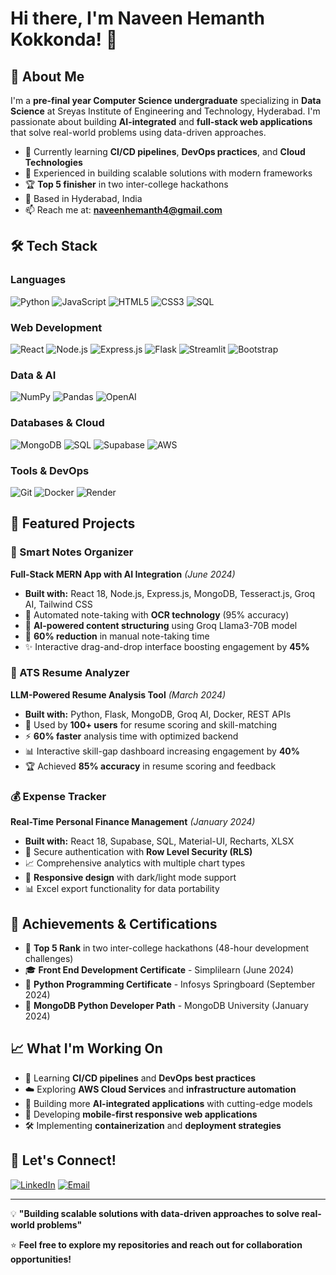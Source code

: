 # Hi there, I'm Naveen Hemanth Kokkonda! 👋

## 🚀 About Me

I'm a **pre-final year Computer Science undergraduate** specializing in **Data Science** at Sreyas Institute of Engineering and Technology, Hyderabad. I'm passionate about building **AI-integrated** and **full-stack web applications** that solve real-world problems using data-driven approaches.

- 🌱 Currently learning **CI/CD pipelines**, **DevOps practices**, and **Cloud Technologies**
- 💼 Experienced in building scalable solutions with modern frameworks
- 🏆 **Top 5 finisher** in two inter-college hackathons
- 📍 Based in Hyderabad, India
- 📫 Reach me at: **naveenhemanth4@gmail.com**

## 🛠️ Tech Stack

### Languages
![Python](https://img.shields.io/badge/Python-3776AB?style=for-the-badge&logo=python&logoColor=white)
![JavaScript](https://img.shields.io/badge/JavaScript-F7DF1E?style=for-the-badge&logo=javascript&logoColor=black)
![HTML5](https://img.shields.io/badge/HTML5-E34F26?style=for-the-badge&logo=html5&logoColor=white)
![CSS3](https://img.shields.io/badge/CSS3-1572B6?style=for-the-badge&logo=css3&logoColor=white)
![SQL](https://img.shields.io/badge/SQL-4479A1?style=for-the-badge&logo=mysql&logoColor=white)

### Web Development
![React](https://img.shields.io/badge/React-20232A?style=for-the-badge&logo=react&logoColor=61DAFB)
![Node.js](https://img.shields.io/badge/Node.js-43853D?style=for-the-badge&logo=node.js&logoColor=white)
![Express.js](https://img.shields.io/badge/Express.js-404D59?style=for-the-badge)
![Flask](https://img.shields.io/badge/Flask-000000?style=for-the-badge&logo=flask&logoColor=white)
![Streamlit](https://img.shields.io/badge/Streamlit-FF4B4B?style=for-the-badge&logo=streamlit&logoColor=white)
![Bootstrap](https://img.shields.io/badge/Bootstrap-563D7C?style=for-the-badge&logo=bootstrap&logoColor=white)

### Data & AI
![NumPy](https://img.shields.io/badge/NumPy-013243?style=for-the-badge&logo=numpy&logoColor=white)
![Pandas](https://img.shields.io/badge/Pandas-150458?style=for-the-badge&logo=pandas&logoColor=white)
![OpenAI](https://img.shields.io/badge/OpenAI-412991?style=for-the-badge&logo=openai&logoColor=white)

### Databases & Cloud
![MongoDB](https://img.shields.io/badge/MongoDB-4EA94B?style=for-the-badge&logo=mongodb&logoColor=white)
![SQL](https://img.shields.io/badge/SQL-4479A1?style=for-the-badge&logo=mysql&logoColor=white)
![Supabase](https://img.shields.io/badge/Supabase-181818?style=for-the-badge&logo=supabase&logoColor=white)
![AWS](https://img.shields.io/badge/AWS-232F3E?style=for-the-badge&logo=amazon-aws&logoColor=white)

### Tools & DevOps
![Git](https://img.shields.io/badge/Git-F05032?style=for-the-badge&logo=git&logoColor=white)
![Docker](https://img.shields.io/badge/Docker-2496ED?style=for-the-badge&logo=docker&logoColor=white)
![Render](https://img.shields.io/badge/Render-46E3B7?style=for-the-badge&logo=render&logoColor=white)

## 🌟 Featured Projects

### 🧠 Smart Notes Organizer 
**Full-Stack MERN App with AI Integration** _(June 2024)_
- **Built with:** React 18, Node.js, Express.js, MongoDB, Tesseract.js, Groq AI, Tailwind CSS
- 📝 Automated note-taking with **OCR technology** (95% accuracy)
- 🤖 **AI-powered content structuring** using Groq Llama3-70B model
- 🎯 **60% reduction** in manual note-taking time
- ✨ Interactive drag-and-drop interface boosting engagement by **45%**

### 📄 ATS Resume Analyzer
**LLM-Powered Resume Analysis Tool** _(March 2024)_
- **Built with:** Python, Flask, MongoDB, Groq AI, Docker, REST APIs
- 👥 Used by **100+ users** for resume scoring and skill-matching
- ⚡ **60% faster** analysis time with optimized backend
- 📊 Interactive skill-gap dashboard increasing engagement by **40%**
- 🏆 Achieved **85% accuracy** in resume scoring and feedback

### 💰 Expense Tracker
**Real-Time Personal Finance Management** _(January 2024)_
- **Built with:** React 18, Supabase, SQL, Material-UI, Recharts, XLSX
- 🔐 Secure authentication with **Row Level Security (RLS)**
- 📈 Comprehensive analytics with multiple chart types
- 📱 **Responsive design** with dark/light mode support
- 📊 Excel export functionality for data portability

## 🏅 Achievements & Certifications

- 🥇 **Top 5 Rank** in two inter-college hackathons (48-hour development challenges)
- 🎓 **Front End Development Certificate** - Simplilearn (June 2024)
- 🐍 **Python Programming Certificate** - Infosys Springboard (September 2024)
- 🍃 **MongoDB Python Developer Path** - MongoDB University (January 2024)

## 📈 What I'm Working On

- 🔄 Learning **CI/CD pipelines** and **DevOps best practices**
- ☁️ Exploring **AWS Cloud Services** and **infrastructure automation**
- 🚀 Building more **AI-integrated applications** with cutting-edge models
- 📱 Developing **mobile-first responsive web applications**
- 🛠️ Implementing **containerization** and **deployment strategies**

## 🤝 Let's Connect!

[![LinkedIn](https://img.shields.io/badge/LinkedIn-0077B5?style=for-the-badge&logo=linkedin&logoColor=white)](https://linkedin.com/in/hemanthkokkonda)
[![Email](https://img.shields.io/badge/Email-D14836?style=for-the-badge&logo=gmail&logoColor=white)](mailto:naveenhemanth4@gmail.com)

---

💡 **"Building scalable solutions with data-driven approaches to solve real-world problems"**

⭐ **Feel free to explore my repositories and reach out for collaboration opportunities!**

